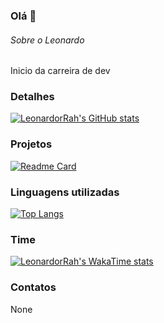 ### Olá 👋

###### Sobre o Leonardo
Inicio da carreira de dev

### Detalhes

[![LeonardorRah's GitHub stats](https://github-readme-stats.vercel.app/api?username=LeonardorRah&show_icons=true&theme=dark)](https://github.com/LeonardorRah/github-readme-stats)

### Projetos

[![Readme Card](https://github-readme-stats.vercel.app/api/pin/?username=LeonardorRah&repo=variavel&theme=dark)](https://github.com/LeonardorRah/github-readme-stats)

### Linguagens utilizadas

[![Top Langs](https://github-readme-stats.vercel.app/api/top-langs/?username=LeonardorRah&layout=compact)](https://github.com/LeonardorRah/github-readme-stats)

### Time

[![LeonardorRah's WakaTime stats](https://github-readme-stats.vercel.app/api/wakatime?username=LeonardorRah)](https://github.com/anuraghazra/github-readme-stats)

### Contatos

None
